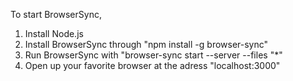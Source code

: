 To start BrowserSync,

1. Install Node.js
2. Install BrowserSync through "npm install -g browser-sync"
3. Run BrowserSync with "browser-sync start --server --files "*"
4. Open up your favorite browser at the adress "localhost:3000"
